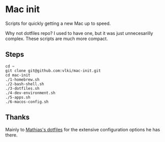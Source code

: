 # Mac init

Scripts for quickly getting a new Mac up to speed.

Why not dotfiles repo? I used to have one, but it was just unnecesarilly complex. These scripts are much more compact.

## Steps

```
cd ~
git clone git@github.com:vlki/mac-init.git
cd mac-init
./1-homebrew.sh
./2-bash-shell.sh
./3-dotfiles.sh
./4-dev-environment.sh
./5-apps.sh
./6-macos-config.sh
```

## Thanks

Mainly to [Mathias's dotfiles](https://github.com/mathiasbynens/dotfiles) for the extensive configuration options he has there.
